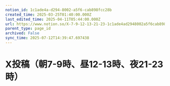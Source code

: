 ```yaml
---
notion_id: 1c1ade4a-d294-8002-a5f6-cab898fcc28b
created_time: 2025-03-25T01:40:00.000Z
last_edited_time: 2025-04-11T05:44:00.000Z
url: https://www.notion.so/X-7-9-12-13-21-23-1c1ade4ad2948002a5f6cab898fcc28b
parent_type: page_id
archived: False
sync_time: 2025-07-12T14:39:47.697438
---
```

# X投稿（朝7-9時、昼12-13時、夜21-23時）
